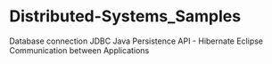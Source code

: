 # Distributed-Systems_Samples
Database connection
JDBC
Java Persistence API - Hibernate Eclipse
Communication between Applications
